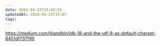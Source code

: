 ```yaml
---
date: 2024-04-21T15:02:55
updatedAt: 2024-04-21T15:07
tags: 
---
```

https://medium.com/@andbin/jdk-18-and-the-utf-8-as-default-charset-8451df737f90